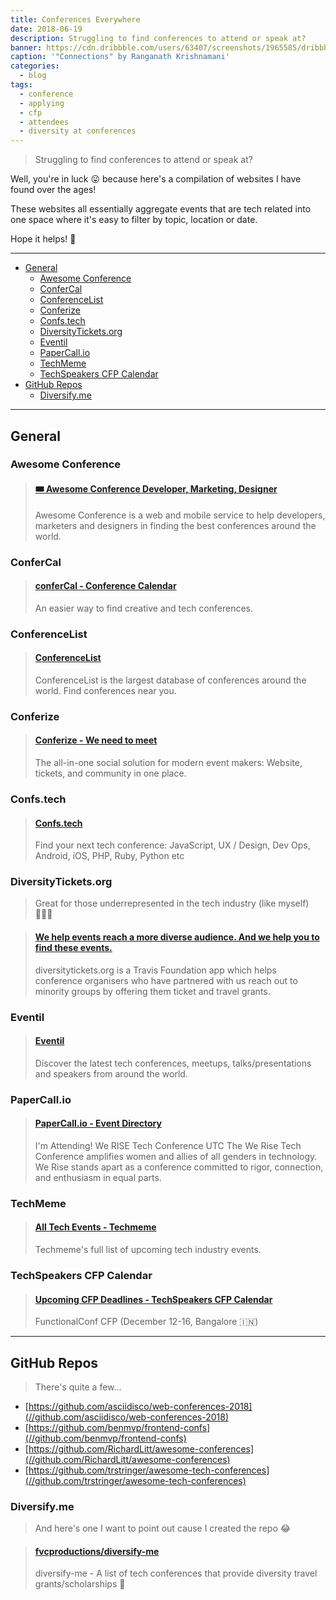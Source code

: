 ```yaml
---
title: Conferences Everywhere
date: 2018-06-19
description: Struggling to find conferences to attend or speak at?
banner: https://cdn.dribbble.com/users/63407/screenshots/1965585/dribbble_icons.png
caption: '"Connections" by Ranganath Krishnamani'
categories:
  - blog
tags:
  - conference
  - applying
  - cfp
  - attendees
  - diversity at conferences
---
```


> Struggling to find conferences to attend or speak at?

Well, you're in luck 😛 because here's a compilation of websites I have found over the ages!

These websites all essentially aggregate events that are tech related into one space where it's easy to filter by topic, location or date.

Hope it helps! 💛

---

<!-- TOC depthFrom:2 -->

- [General](#general)
  - [Awesome Conference](#awesome-conference)
  - [ConferCal](#confercal)
  - [ConferenceList](#conferencelist)
  - [Conferize](#conferize)
  - [Confs.tech](#confstech)
  - [DiversityTickets.org](#diversityticketsorg)
  - [Eventil](#eventil)
  - [PaperCall.io](#papercallio)
  - [TechMeme](#techmeme)
  - [TechSpeakers CFP Calendar](#techspeakers-cfp-calendar)
- [GitHub Repos](#github-repos)
  - [Diversify.me](#diversifyme)

<!-- /TOC -->

---

## General

### Awesome Conference

<blockquote class="embedly-card"><h4><a href="//aweconf.com/">🎟 Awesome Conference Developer, Marketing, Designer</a></h4><p>Awesome Conference is a web and mobile service to help developers, marketers and designers in finding the best conferences around the world.</p></blockquote>
<script async src="//cdn.embedly.com/widgets/platform.js" charset="UTF-8"></script>

### ConferCal

<blockquote class="embedly-card"><h4><a href="//www.confercal.com/">conferCal - Conference Calendar</a></h4><p>An easier way to find creative and tech conferences.</p></blockquote>
<script async src="//cdn.embedly.com/widgets/platform.js" charset="UTF-8"></script>

### ConferenceList

<blockquote class="embedly-card"><h4><a href="//conferencelist.io/">ConferenceList</a></h4><p>ConferenceList is the largest database of conferences around the world. Find conferences near you.</p></blockquote>
<script async src="//cdn.embedly.com/widgets/platform.js" charset="UTF-8"></script>

### Conferize

<blockquote class="embedly-card"><h4><a href="//www.conferize.com/search/events">Conferize - We need to meet</a></h4><p>The all-in-one social solution for modern event makers: Website, tickets, and community in one place.</p></blockquote>
<script async src="//cdn.embedly.com/widgets/platform.js" charset="UTF-8"></script>

### Confs.tech

<blockquote class="embedly-card"><h4><a href="//confs.tech/javascript">Confs.tech</a></h4><p>Find your next tech conference: JavaScript, UX / Design, Dev Ops, Android, iOS, PHP, Ruby, Python etc</p></blockquote>
<script async src="//cdn.embedly.com/widgets/platform.js" charset="UTF-8"></script>

### DiversityTickets.org

> Great for those underrepresented in the tech industry (like myself) 👩🏽‍💻

<blockquote class="embedly-card"><h4><a href="//diversitytickets.org/events">We help events reach a more diverse audience. And we help you to find these events.</a></h4><p>diversitytickets.org is a Travis Foundation app which helps conference organisers who have partnered with us reach out to minority groups by offering them ticket and travel grants.</p></blockquote>
<script async src="//cdn.embedly.com/widgets/platform.js" charset="UTF-8"></script>

### Eventil

<blockquote class="embedly-card"><h4><a href="//eventil.com/events">Eventil</a></h4><p>Discover the latest tech conferences, meetups, talks/presentations and speakers from around the world.</p></blockquote>
<script async src="//cdn.embedly.com/widgets/platform.js" charset="UTF-8"></script>

### PaperCall.io

<blockquote class="embedly-card"><h4><a href="//www.papercall.io/events">PaperCall.io - Event Directory</a></h4><p>I'm Attending! We RISE Tech Conference UTC The We Rise Tech Conference amplifies women and allies of all genders in technology. We Rise stands apart as a conference committed to rigor, connection, and enthusiasm in equal parts.</p></blockquote>
<script async src="//cdn.embedly.com/widgets/platform.js" charset="UTF-8"></script>

### TechMeme

<blockquote class="embedly-card"><h4><a href="//www.techmeme.com/events">All Tech Events - Techmeme</a></h4><p>Techmeme's full list of upcoming tech industry events.</p></blockquote>
<script async src="//cdn.embedly.com/widgets/platform.js" charset="UTF-8"></script>

### TechSpeakers CFP Calendar

<blockquote class="embedly-card"><h4><a href="//tchspk.rs/cfp">Upcoming CFP Deadlines - TechSpeakers CFP Calendar</a></h4><p>FunctionalConf CFP (December 12-16, Bangalore 🇮🇳)</p></blockquote>
<script async src="//cdn.embedly.com/widgets/platform.js" charset="UTF-8"></script>

---

## GitHub Repos

> There's quite a few...

- [https://github.com/asciidisco/web-conferences-2018](//github.com/asciidisco/web-conferences-2018)
- [https://github.com/benmvp/frontend-confs](//github.com/benmvp/frontend-confs)
- [https://github.com/RichardLitt/awesome-conferences](//github.com/RichardLitt/awesome-conferences)
- [https://github.com/trstringer/awesome-tech-conferences](//github.com/trstringer/awesome-tech-conferences)

### Diversify.me

> And here's one I want to point out cause I created the repo 😂

<blockquote class="embedly-card"><h4><a href="//github.com/fvcproductions/diversify-me">fvcproductions/diversify-me</a></h4><p>diversify-me - A list of tech conferences that provide diversity travel grants/scholarships 💸</p></blockquote>
<script async src="//cdn.embedly.com/widgets/platform.js" charset="UTF-8"></script>
